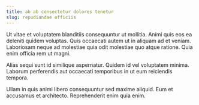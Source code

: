 ```yaml
---
title: ab ab consectetur dolores tenetur
slug: repudiandae officiis
---
```


Ut vitae et voluptatem blanditiis consequuntur ut mollitia. Animi quis eos ea deleniti quidem voluptas. Quis occaecati autem ut in aliquam ad et veniam. Laboriosam neque ad molestiae quia odit molestiae quo atque ratione. Quia enim officia rem ut magni.

Alias sequi sunt id similique aspernatur. Quidem id vel voluptatem minima. Laborum perferendis aut occaecati temporibus in ut eum reiciendis tempora.

Ullam in quis animi libero consequuntur sed maxime aliquid. Eum et accusamus et architecto. Reprehenderit enim quia enim.
